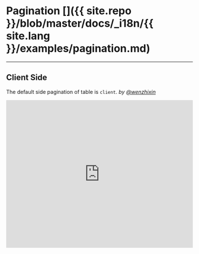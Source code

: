 # Pagination []({{ site.repo }}/blob/master/docs/_i18n/{{ site.lang }}/examples/pagination.md)

---

## Client Side

The default side pagination of table is `client`. _by [@wenzhixin](https://github.com/wenzhixin)_

<iframe width="100%" height="400" src="http://jsfiddle.net/wenyi/e3nk137y/42/embedded/html,js,result" allowfullscreen="allowfullscreen" frameborder="0"></iframe>